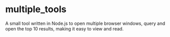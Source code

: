 # multiple_tools
A small tool written in Node.js to open multiple browser windows, query and open the top 10 results, making it easy to view and read.
